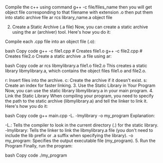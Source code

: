 Compile the c++ using  command
g++ -c file/files_name
then you will get object file corresponding to that filename with extension .o
then put them into static archive file
ar rcs library_name.a object file 









2. Create a Static Archive (.a file)
Now, you can create a static archive using the ar (archiver) tool. Here's how you do it:

Compile each .cpp file into an object file (.o):

bash
Copy code
g++ -c file1.cpp  # Creates file1.o
g++ -c file2.cpp  # Creates file2.o
Create a static archive .a file using ar:

bash
Copy code
ar rcs libmylibrary.a file1.o file2.o
This creates a static library libmylibrary.a, which contains the object files file1.o and file2.o.

r: Insert files into the archive.
c: Create the archive if it doesn't exist.
s: Create an index for faster linking.
3. Use the Static Library in Your Program
Now, you can use the static library libmylibrary.a in your main program.
4. Link the Static Library
When compiling your program, you need to specify the path to the static archive (libmylibrary.a) and tell the linker to link it. Here's how you do it:

bash
Copy code
g++ main.cpp -L. -lmylibrary -o my_program
Explanation:

-L.: Tells the compiler to look in the current directory (.) for the static library.
-lmylibrary: Tells the linker to link the libmylibrary.a file (you don't need to include the lib prefix or .a suffix when specifying the library).
-o my_program: Specifies the output executable file (my_program).
5. Run the Program
Finally, run the program:

bash
Copy code
./my_program